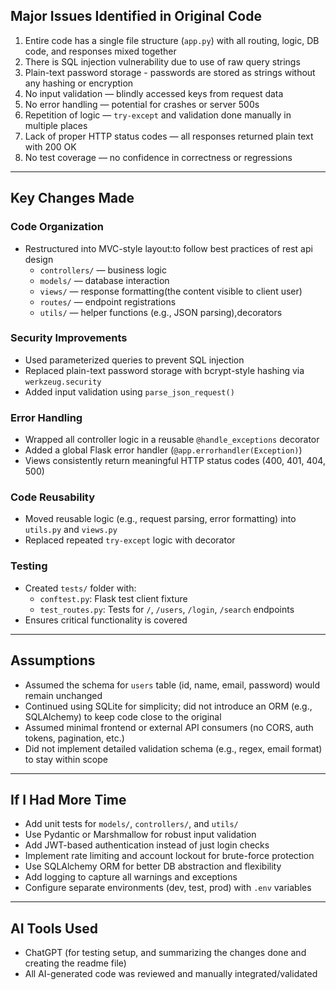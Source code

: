 

##  Major Issues Identified in Original Code

1. Entire code has a single file structure  (`app.py`) with all routing, logic, DB code, and responses mixed together
2. There is SQL injection vulnerability due to use of raw query strings
3. Plain-text password storage - passwords are stored as strings without any hashing or encryption
4. No input validation — blindly accessed keys from request data
5. No error handling — potential for crashes or server 500s
6. Repetition of logic —  `try-except` and validation done manually in multiple places
7. Lack of proper HTTP status codes — all responses returned plain text with 200 OK
8. No test coverage — no confidence in correctness or regressions

---

##  Key Changes Made

###  Code Organization
- Restructured into MVC-style layout:to follow best practices of rest api design
  - `controllers/` — business logic
  - `models/` — database interaction
  - `views/` — response formatting(the content visible to client user)
  - `routes/` — endpoint registrations
  - `utils/` — helper functions (e.g., JSON parsing),decorators
  

###  Security Improvements
- Used parameterized queries to prevent SQL injection
- Replaced plain-text password storage with bcrypt-style hashing via `werkzeug.security`
- Added input validation using `parse_json_request()`

###  Error Handling
- Wrapped all controller logic in a reusable `@handle_exceptions` decorator
- Added a global Flask error handler (`@app.errorhandler(Exception)`)
- Views consistently return meaningful HTTP status codes (400, 401, 404, 500)

###  Code Reusability
- Moved reusable logic (e.g., request parsing, error formatting) into `utils.py` and `views.py`
- Replaced repeated `try-except` logic with decorator

###  Testing
- Created `tests/` folder with:
  - `conftest.py`: Flask test client fixture
  - `test_routes.py`: Tests for `/`, `/users`, `/login`, `/search` endpoints
- Ensures critical functionality is covered

---

##  Assumptions 

- Assumed the schema for `users` table (id, name, email, password) would remain unchanged
- Continued using SQLite for simplicity; did not introduce an ORM (e.g., SQLAlchemy) to keep code close to the original
- Assumed minimal frontend or external API consumers (no CORS, auth tokens, pagination, etc.)
- Did not implement detailed validation schema (e.g., regex, email format) to stay within scope

---

## If I Had More Time

- Add unit tests for `models/`, `controllers/`, and `utils/`
- Use Pydantic or Marshmallow for robust input validation
- Add JWT-based authentication instead of just login checks
- Implement rate limiting and account lockout for brute-force protection
- Use SQLAlchemy ORM for better DB abstraction and flexibility
- Add logging to capture all warnings and exceptions
- Configure separate environments (dev, test, prod) with `.env` variables

---

##  AI Tools Used
- ChatGPT (for  testing setup, and summarizing the changes done and creating the readme file)
- All AI-generated code was reviewed and manually integrated/validated
